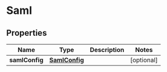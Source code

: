 # Saml

## Properties
Name | Type | Description | Notes
------------ | ------------- | ------------- | -------------
**samlConfig** | [**SamlConfig**](SamlConfig.md) |  |  [optional]
